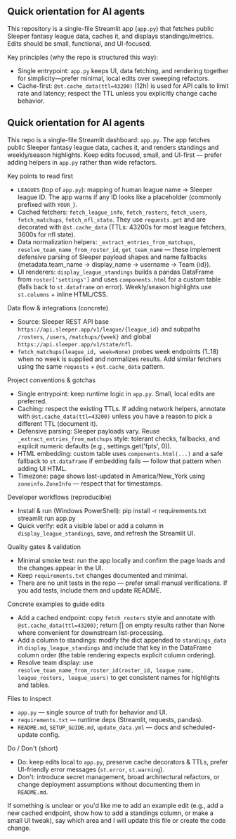 
## Quick orientation for AI agents

This repository is a single-file Streamlit app (`app.py`) that fetches public Sleeper fantasy league data, caches it, and displays standings/metrics. Edits should be small, functional, and UI-focused.

Key principles (why the repo is structured this way):
- Single entrypoint: `app.py` keeps UI, data fetching, and rendering together for simplicity—prefer minimal, local edits over sweeping refactors.
- Cache-first: `@st.cache_data(ttl=43200)` (12h) is used for API calls to limit rate and latency; respect the TTL unless you explicitly change cache behavior.

## Quick orientation for AI agents

This repo is a single-file Streamlit dashboard: `app.py`. The app fetches public Sleeper fantasy league data, caches it, and renders standings and weekly/season highlights. Keep edits focused, small, and UI-first — prefer adding helpers in `app.py` rather than wide refactors.

Key points to read first
- `LEAGUES` (top of `app.py`): mapping of human league name -> Sleeper league ID. The app warns if any ID looks like a placeholder (commonly prefixed with `YOUR_`).
- Cached fetchers: `fetch_league_info`, `fetch_rosters`, `fetch_users`, `fetch_matchups`, `fetch_nfl_state`. They use `requests.get` and are decorated with `@st.cache_data` (TTLs: 43200s for most league fetchers, 3600s for nfl state).
- Data normalization helpers: `_extract_entries_from_matchups`, `resolve_team_name_from_roster_id`, `get_team_name` — these implement defensive parsing of Sleeper payload shapes and name fallbacks (metadata.team_name -> display_name -> username -> Team {id}).
- UI renderers: `display_league_standings` builds a pandas DataFrame from `roster['settings']` and uses `components.html` for a custom table (falls back to `st.dataframe` on error). Weekly/season highlights use `st.columns` + inline HTML/CSS.

Data flow & integrations (concrete)
- Source: Sleeper REST API base `https://api.sleeper.app/v1/league/{league_id}` and subpaths `/rosters`, `/users`, `/matchups/{week}` and global `https://api.sleeper.app/v1/state/nfl`.
- `fetch_matchups(league_id, week=None)` probes week endpoints (1..18) when no week is supplied and normalizes results. Add similar fetchers using the same `requests` + `@st.cache_data` pattern.

Project conventions & gotchas
- Single entrypoint: keep runtime logic in `app.py`. Small, local edits are preferred.
- Caching: respect the existing TTLs. If adding network helpers, annotate with `@st.cache_data(ttl=43200)` unless you have a reason to pick a different TTL (document it).
- Defensive parsing: Sleeper payloads vary. Reuse `_extract_entries_from_matchups` style: tolerant checks, fallbacks, and explicit numeric defaults (e.g., settings.get('fpts', 0)).
- HTML embedding: custom table uses `components.html(...)` and a safe fallback to `st.dataframe` if embedding fails — follow that pattern when adding UI HTML.
- Timezone: page shows last-updated in America/New_York using `zoneinfo.ZoneInfo` — respect that for timestamps.

Developer workflows (reproducible)
- Install & run (Windows PowerShell):
  pip install -r requirements.txt
  streamlit run app.py
- Quick verify: edit a visible label or add a column in `display_league_standings`, save, and refresh the Streamlit UI.

Quality gates & validation
- Minimal smoke test: run the app locally and confirm the page loads and the changes appear in the UI.
- Keep `requirements.txt` changes documented and minimal.
- There are no unit tests in the repo — prefer small manual verifications. If you add tests, include them and update README.

Concrete examples to guide edits
- Add a cached endpoint: copy `fetch_rosters` style and annotate with `@st.cache_data(ttl=43200)`; return [] on empty results rather than None where convenient for downstream list-processing.
- Add a column to standings: modify the dict appended to `standings_data` in `display_league_standings` and include that key in the DataFrame column order (the table rendering expects explicit column ordering).
- Resolve team display: use `resolve_team_name_from_roster_id(roster_id, league_name, league_rosters, league_users)` to get consistent names for highlights and tables.

Files to inspect
- `app.py` — single source of truth for behavior and UI.
- `requirements.txt` — runtime deps (Streamlit, requests, pandas).
- `README.md`, `SETUP_GUIDE.md`, `update_data.yml` — docs and scheduled-update config.

Do / Don't (short)
- Do: keep edits local to `app.py`, preserve cache decorators & TTLs, prefer UI-friendly error messages (`st.error`, `st.warning`).
- Don't: introduce secret management, broad architectural refactors, or change deployment assumptions without documenting them in `README.md`.

If something is unclear or you'd like me to add an example edit (e.g., add a new cached endpoint, show how to add a standings column, or make a small UI tweak), say which area and I will update this file or create the code change.

